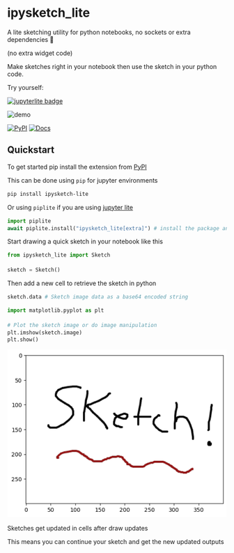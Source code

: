 # ipysketch_lite

A lite sketching utility for python notebooks, no sockets or extra dependencies 🎨

(no extra widget code)

Make sketches right in your notebook then use the sketch in your python code.

Try yourself:

<a href="https://matthewandretaylor.github.io/ipysketch_lite/jupyterlite/lab?path=lite_example.ipynb">
<img alt="jupyterlite badge" src="https://jupyterlite.rtfd.io/en/latest/_static/badge.svg">
</a>

![demo](https://github.com/user-attachments/assets/32504e77-a9d1-43c2-96ff-dc0acff48393)

[![PyPI](https://img.shields.io/pypi/v/ipysketch-lite.svg)](https://pypi.org/project/ipysketch-lite)
[![Docs](https://img.shields.io/badge/Docs-informational?logo=readthedocs&logoColor=white)](https://matthewandretaylor.github.io/ipysketch_lite/docs)

## Quickstart

To get started pip install the extension from [PyPI](https://pypi.org/project/ipysketch-lite)

This can be done using `pip` for jupyter environments

```bash
pip install ipysketch-lite
```

Or using `piplite` if you are using [jupyter lite](https://matthewandretaylor.github.io/ipysketch_lite/jupyterlite/lab?path=lite_example.ipynb)

```py
import piplite
await piplite.install("ipysketch_lite[extra]") # install the package and optionally pillow and numpy for the extra features
```

Start drawing a quick sketch in your notebook like this

```py
from ipysketch_lite import Sketch

sketch = Sketch()
```

Then add a new cell to retrieve the sketch in python

```py
sketch.data # Sketch image data as a base64 encoded string
```

```py
import matplotlib.pyplot as plt

# Plot the sketch image or do image manipulation
plt.imshow(sketch.image)
plt.show()
```

![example sketch](https://github.com/MatthewAndreTaylor/ipysketch_lite/blob/main/sketches/example.png?raw=true)

Sketches get updated in cells after draw updates

This means you can continue your sketch and get the new updated outputs
